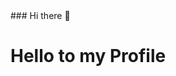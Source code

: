 <link rel="stylesheet" href="https://cdn.jsdelivr.net/npm/bootstrap-icons@1.10.5/font/bootstrap-icons.css">
### Hi there 👋
<h1>Hello to my Profile</h1>

<!--
**mElsimi/mElsimi** is a ✨ _special_ ✨ repository because its `README.md` (this file) appears on your GitHub profile.

Here are some ideas to get you started:
<h1>Hello to my Profile</h1>
- 🔭 I’m currently working on ...
- 🌱 I’m currently learning ...
- 👯 I’m looking to collaborate on ...
- 🤔 I’m looking for help with ...
- 💬 Ask me about ...
- 📫 How to reach me: ...
- 😄 Pronouns: ...
- ⚡ Fun fact: ...
-->
